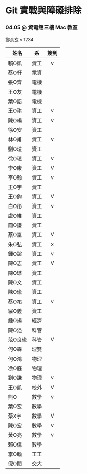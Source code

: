 # Git 實戰與障礙排除
### 04.05 @ 資電館三樓 Mac 教室

鄭余玄 v
1234

姓名 | 系  | 簽到
--- | --- | :-:
賴O凱	| 資工 | v
蔡O軒	| 電資 |
張O齊	| 電機 |
王O友	| 電機 |
葉O語	| 電機 |
王O祺	| 資工 | v
陳O楊	| 資工 | v
徐O安	| 資工 |
林O甫	| 資工 | v
劉O瑄	| 資工 | 
徐O瑄	| 資工 | v
李O康	| 資工 | V
李O翰	| 資工 | v
王O宇	| 資工 |
王O鈞	| 資工 | V
白O彤	| 資工 | v
盧O維	| 資工 |
簡O謙	| 資工 |
蔡O篁	| 資工 |V
朱O弘	| 資工 | x
鍾O諠	| 資工 | v
陳O志	| 資工 |V
陳O懋	| 資工 |
陳O文	| 資工 |
陳O瑜	| 資工 |
蔡O祐	| 資工 | v
羅O義	| 資工 |
鍾O揚	| 經濟 |
陳O浥	| 科管 |
范O良瑜 | 科管 | V
何O霖	| 理雙 |
何O鴻	| 物理 |
凃O庭	| 物理 |
劉O謙	| 物理 | v
王O凱	| 校外 | V
熊O  | 數學 | v
葉O宏	| 數學 |
蔡X宇	| 數學 | V
陳O宏	| 數學 | v
黃O亮	| 數學 | v
賴O儒	| 數學 |
李O翰	| 工工 |
倪O閎	| 交大 |
